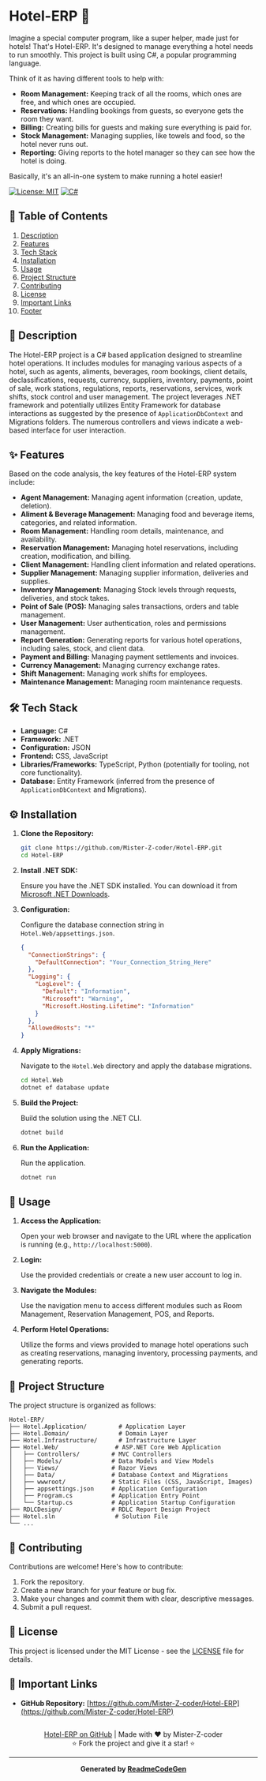 # Hotel-ERP 🏨

Imagine a special computer program, like a super helper, made just for hotels! That's Hotel-ERP. It's designed to manage everything a hotel needs to run smoothly. This project is built using C#, a popular programming language.

Think of it as having different tools to help with:

*   **Room Management:** Keeping track of all the rooms, which ones are free, and which ones are occupied.
*   **Reservations:** Handling bookings from guests, so everyone gets the room they want.
*   **Billing:** Creating bills for guests and making sure everything is paid for.
*   **Stock Management:** Managing supplies, like towels and food, so the hotel never runs out.
*   **Reporting:** Giving reports to the hotel manager so they can see how the hotel is doing.

Basically, it's an all-in-one system to make running a hotel easier!

[![License: MIT](https://img.shields.io/badge/License-MIT-yellow.svg)](https://opensource.org/licenses/MIT)
[![C#](https://img.shields.io/badge/C%23-code-blue)]()



## 🌟 Table of Contents
1.  [Description](#description)
2.  [Features](#features)
3.  [Tech Stack](#tech-stack)
4.  [Installation](#installation)
5.  [Usage](#usage)
6.  [Project Structure](#project-structure)
7.  [Contributing](#contributing)
8.  [License](#license)
9.  [Important Links](#important-links)
10. [Footer](#footer)



## 📝 Description
The Hotel-ERP project is a C# based application designed to streamline hotel operations. It includes modules for managing various aspects of a hotel, such as agents, aliments, beverages, room bookings, client details, declassifications, requests, currency, suppliers, inventory, payments, point of sale, work stations, regulations, reports, reservations, services, work shifts, stock control and user management. The project leverages .NET framework and potentially utilizes Entity Framework for database interactions as suggested by the presence of `ApplicationDbContext` and Migrations folders. The numerous controllers and views indicate a web-based interface for user interaction.



## ✨ Features
Based on the code analysis, the key features of the Hotel-ERP system include:

*   **Agent Management:** Managing agent information (creation, update, deletion).
*   **Aliment & Beverage Management:** Managing food and beverage items, categories, and related information.
*   **Room Management:** Handling room details, maintenance, and availability.
*   **Reservation Management:** Managing hotel reservations, including creation, modification, and billing.
*   **Client Management:** Handling client information and related operations.
*   **Supplier Management:** Managing supplier information, deliveries and supplies.
*   **Inventory Management:** Managing Stock levels through requests, deliveries, and stock takes.
*   **Point of Sale (POS):** Managing sales transactions, orders and table management.
*   **User Management:** User authentication, roles and permissions management.
*   **Report Generation:** Generating reports for various hotel operations, including sales, stock, and client data.
*   **Payment and Billing:** Managing payment settlements and invoices.
*   **Currency Management:** Managing currency exchange rates.
*   **Shift Management:** Managing work shifts for employees.
*   **Maintenance Management:** Managing room maintenance requests.



## 🛠️ Tech Stack
*   **Language:** C#
*   **Framework:** .NET
*   **Configuration:** JSON
*   **Frontend:** CSS, JavaScript
*   **Libraries/Frameworks:** TypeScript, Python (potentially for tooling, not core functionality).
*   **Database:** Entity Framework (inferred from the presence of `ApplicationDbContext` and Migrations).



## ⚙️ Installation
1.  **Clone the Repository:**

    ```bash
    git clone https://github.com/Mister-Z-coder/Hotel-ERP.git
    cd Hotel-ERP
    ```

2.  **Install .NET SDK:**

    Ensure you have the .NET SDK installed. You can download it from [Microsoft .NET Downloads](https://dotnet.microsoft.com/download).

3.  **Configuration:**

    Configure the database connection string in `Hotel.Web/appsettings.json`.

    ```json
    {
      "ConnectionStrings": {
        "DefaultConnection": "Your_Connection_String_Here"
      },
      "Logging": {
        "LogLevel": {
          "Default": "Information",
          "Microsoft": "Warning",
          "Microsoft.Hosting.Lifetime": "Information"
        }
      },
      "AllowedHosts": "*"
    }
    ```

4.  **Apply Migrations:**

    Navigate to the `Hotel.Web` directory and apply the database migrations.

    ```bash
    cd Hotel.Web
    dotnet ef database update
    ```

5.  **Build the Project:**

    Build the solution using the .NET CLI.

    ```bash
    dotnet build
    ```

6.  **Run the Application:**

    Run the application.

    ```bash
    dotnet run
    ```



## 🚀 Usage
1.  **Access the Application:**

    Open your web browser and navigate to the URL where the application is running (e.g., `http://localhost:5000`).

2.  **Login:**

    Use the provided credentials or create a new user account to log in.

3.  **Navigate the Modules:**

    Use the navigation menu to access different modules such as Room Management, Reservation Management, POS, and Reports.

4.  **Perform Hotel Operations:**

    Utilize the forms and views provided to manage hotel operations such as creating reservations, managing inventory, processing payments, and generating reports.



## 📂 Project Structure
The project structure is organized as follows:

```
Hotel-ERP/
├── Hotel.Application/         # Application Layer
├── Hotel.Domain/              # Domain Layer
├── Hotel.Infrastructure/      # Infrastructure Layer
├── Hotel.Web/                # ASP.NET Core Web Application
│   ├── Controllers/         # MVC Controllers
│   ├── Models/              # Data Models and View Models
│   ├── Views/               # Razor Views
│   ├── Data/                # Database Context and Migrations
│   ├── wwwroot/             # Static Files (CSS, JavaScript, Images)
│   ├── appsettings.json     # Application Configuration
│   ├── Program.cs           # Application Entry Point
│   └── Startup.cs           # Application Startup Configuration
├── RDLCDesign/              # RDLC Report Design Project
├── Hotel.sln                 # Solution File
└── ...
```



## 🤝 Contributing
Contributions are welcome! Here's how to contribute:

1.  Fork the repository.
2.  Create a new branch for your feature or bug fix.
3.  Make your changes and commit them with clear, descriptive messages.
4.  Submit a pull request.



## 📜 License
This project is licensed under the MIT License - see the [LICENSE](https://opensource.org/licenses/MIT) file for details.



## 🔗 Important Links
*   **GitHub Repository:** [https://github.com/Mister-Z-coder/Hotel-ERP](https://github.com/Mister-Z-coder/Hotel-ERP)



## <footer>
<p align="center">
  <a href="https://github.com/Mister-Z-coder/Hotel-ERP">Hotel-ERP on GitHub</a> | Made with ❤️ by Mister-Z-coder<br>
  ⭐ Fork the project and give it a star! ⭐
</p>

</footer>

---
**<p align="center">Generated by [ReadmeCodeGen](https://www.readmecodegen.com/)</p>**